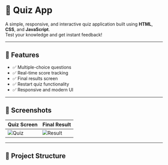 # 🧠 Quiz App

A simple, responsive, and interactive quiz application built using **HTML**, **CSS**, and **JavaScript**.  
Test your knowledge and get instant feedback!

---

## 🚀 Features

- ✅ Multiple-choice questions
- ✅ Real-time score tracking
- ✅ Final results screen
- ✅ Restart quiz functionality
- ✅ Responsive and modern UI

---

## 📸 Screenshots

| Quiz Screen | Final Result |
|-------------|--------------|
| ![Quiz](<img width="660" height="411" alt="quiz 1" src="https://github.com/user-attachments/assets/23ae8abd-9f6e-4064-b327-d61ac31b55db" />) | ![Result](<img width="646" height="229" alt="result 1" src="https://github.com/user-attachments/assets/c7e3acd4-722c-446b-873b-8d7db9a4eaff" />) |


---

## 📁 Project Structure

